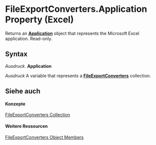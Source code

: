 
# FileExportConverters.Application Property (Excel)

Returns an  **[Application](19b73597-5cf9-4f56-8227-b5211f657f6f.md)** object that represents the Microsoft Excel application. Read-only.


## Syntax

 _Ausdruck_. **Application**

 _Ausdruck_ A variable that represents a **[FileExportConverters](f4b0500e-308a-42e7-a9eb-4a511b8ca754.md)** collection.


## Siehe auch


#### Konzepte


[FileExportConverters Collection](f4b0500e-308a-42e7-a9eb-4a511b8ca754.md)
#### Weitere Ressourcen


[FileExportConverters Object Members](http://msdn.microsoft.com/library/917273f1-ec63-7cfd-4aaf-15e5b4f0f956%28Office.15%29.aspx)